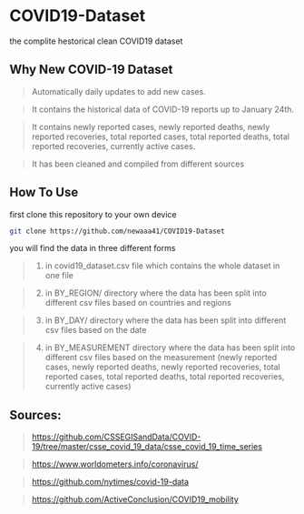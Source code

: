 # COVID19-Dataset

the complite hestorical clean COVID19 dataset


## Why New COVID-19 Dataset

> Automatically daily updates to add new cases.

> It contains the historical data of COVID-19 reports up to January 24th.

> It contains newly reported cases, newly reported deaths, newly reported recoveries, total reported cases, total reported deaths, total reported recoveries, currently active cases.

> It has been cleaned and compiled from different sources

## How To Use

first clone this repository to your own device

```bash
git clone https://github.com/newaaa41/COVID19-Dataset
```

you will find the data in three different forms

> 1.  in covid19_dataset.csv file which contains the whole dataset in one file

> 2.  in BY_REGION/ directory where the data has been split into different csv files based on countries and regions

> 3.  in BY_DAY/ directory where the data has been split into different csv files based on the date

> 4.  in BY_MEASUREMENT directory where the data has been split into different csv files based on the measurement (newly reported cases, newly reported deaths, newly reported recoveries, total reported cases, total reported deaths, total reported recoveries, currently active cases)

## Sources:

> https://github.com/CSSEGISandData/COVID-19/tree/master/csse_covid_19_data/csse_covid_19_time_series

> https://www.worldometers.info/coronavirus/

> https://github.com/nytimes/covid-19-data

> https://github.com/ActiveConclusion/COVID19_mobility
